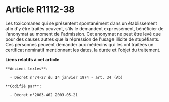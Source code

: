# Article R1112-38

Les toxicomanes qui se présentent spontanément dans un établissement afin d'y être traités peuvent, s'ils le demandent
expressément, bénéficier de l'anonymat au moment de l'admission. Cet anonymat ne peut être levé que pour des causes autres
que la répression de l'usage illicite de stupéfiants. Ces personnes peuvent demander aux médecins qui les ont traitées un
certificat nominatif mentionnant les dates, la durée et l'objet du traitement.

**Liens relatifs à cet article**

	**Anciens textes**:

	  - Décret n°74-27 du 14 janvier 1974 - art. 34 (Ab)

	**Codifié par**:

	  - Décret n°2003-462 2003-05-21
